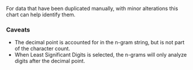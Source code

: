 For data that have been duplicated manually, with minor alterations this chart can help identify them.

### Caveats

-   The decimal point is accounted for in the n-gram string, but is not part of the character count.
-   When Least Significant Digits is selected, the n-grams will only analyze digits after the decimal point.
